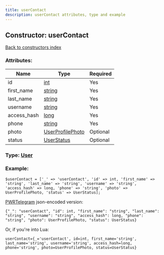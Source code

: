 ```yaml
---
title: userContact
description: userContact attributes, type and example
---
```

## Constructor: userContact  
[Back to constructors index](index.md)



### Attributes:

| Name     |    Type       | Required |
|----------|---------------|----------|
|id|[int](../types/int.md) | Yes|
|first\_name|[string](../types/string.md) | Yes|
|last\_name|[string](../types/string.md) | Yes|
|username|[string](../types/string.md) | Yes|
|access\_hash|[long](../types/long.md) | Yes|
|phone|[string](../types/string.md) | Yes|
|photo|[UserProfilePhoto](../types/UserProfilePhoto.md) | Optional|
|status|[UserStatus](../types/UserStatus.md) | Optional|



### Type: [User](../types/User.md)


### Example:

```
$userContact = ['_' => 'userContact', 'id' => int, 'first_name' => 'string', 'last_name' => 'string', 'username' => 'string', 'access_hash' => long, 'phone' => 'string', 'photo' => UserProfilePhoto, 'status' => UserStatus];
```  

[PWRTelegram](https://pwrtelegram.xyz) json-encoded version:

```
{"_": "userContact", "id": int, "first_name": "string", "last_name": "string", "username": "string", "access_hash": long, "phone": "string", "photo": UserProfilePhoto, "status": UserStatus}
```


Or, if you're into Lua:  


```
userContact={_='userContact', id=int, first_name='string', last_name='string', username='string', access_hash=long, phone='string', photo=UserProfilePhoto, status=UserStatus}

```


